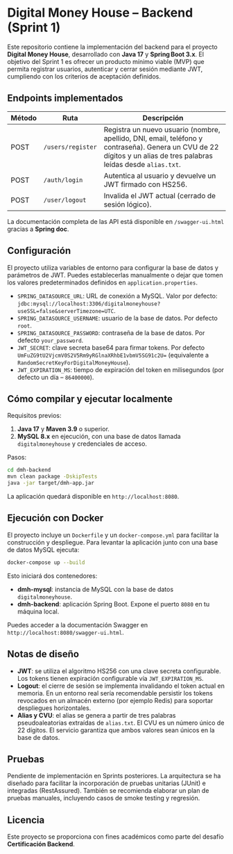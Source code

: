 # Digital Money House – Backend (Sprint 1)

Este repositorio contiene la implementación del backend para el proyecto **Digital Money House**, desarrollado con **Java 17** y **Spring Boot 3.x**. El objetivo del Sprint 1 es ofrecer un producto mínimo viable (MVP) que permita registrar usuarios, autenticar y cerrar sesión mediante JWT, cumpliendo con los criterios de aceptación definidos.

## Endpoints implementados

| Método | Ruta             | Descripción                                                                  |
|-------|------------------|------------------------------------------------------------------------------|
| POST  | `/users/register` | Registra un nuevo usuario (nombre, apellido, DNI, email, teléfono y contraseña). Genera un CVU de 22 dígitos y un alias de tres palabras leídas desde `alias.txt`. |
| POST  | `/auth/login`     | Autentica al usuario y devuelve un JWT firmado con HS256.                     |
| POST  | `/user/logout`    | Invalida el JWT actual (cerrado de sesión lógico).                           |

La documentación completa de las API está disponible en `/swagger-ui.html` gracias a **Spring doc**.

## Configuración

El proyecto utiliza variables de entorno para configurar la base de datos y parámetros de JWT. Puedes establecerlas manualmente o dejar que tomen los valores predeterminados definidos en `application.properties`.

- `SPRING_DATASOURCE_URL`: URL de conexión a MySQL. Valor por defecto: `jdbc:mysql://localhost:3306/digitalmoneyhouse?useSSL=false&serverTimezone=UTC`.
- `SPRING_DATASOURCE_USERNAME`: usuario de la base de datos. Por defecto `root`.
- `SPRING_DATASOURCE_PASSWORD`: contraseña de la base de datos. Por defecto `your_password`.
- `JWT_SECRET`: clave secreta base64 para firmar tokens. Por defecto `UmFuZG9tU2VjcmV0S2V5Rm9yRGlnaXRhbE1vbmV5SG91c2U=` (equivalente a `RandomSecretKeyForDigitalMoneyHouse`).
- `JWT_EXPIRATION_MS`: tiempo de expiración del token en milisegundos (por defecto un día – `86400000`).

## Cómo compilar y ejecutar localmente

Requisitos previos:

1. **Java 17** y **Maven 3.9** o superior.
2. **MySQL 8.x** en ejecución, con una base de datos llamada `digitalmoneyhouse` y credenciales de acceso.

Pasos:

```bash
cd dmh-backend
mvn clean package -DskipTests
java -jar target/dmh-app.jar
```

La aplicación quedará disponible en `http://localhost:8080`.

## Ejecución con Docker

El proyecto incluye un `Dockerfile` y un `docker-compose.yml` para facilitar la construcción y despliegue. Para levantar la aplicación junto con una base de datos MySQL ejecuta:

```bash
docker-compose up --build
```

Esto iniciará dos contenedores:

- **dmh-mysql**: instancia de MySQL con la base de datos `digitalmoneyhouse`.
- **dmh-backend**: aplicación Spring Boot. Expone el puerto `8080` en tu máquina local.

Puedes acceder a la documentación Swagger en `http://localhost:8080/swagger-ui.html`.

## Notas de diseño

- **JWT**: se utiliza el algoritmo HS256 con una clave secreta configurable. Los tokens tienen expiración configurable vía `JWT_EXPIRATION_MS`.
- **Logout**: el cierre de sesión se implementa invalidando el token actual en memoria. En un entorno real sería recomendable persistir los tokens revocados en un almacén externo (por ejemplo Redis) para soportar despliegues horizontales.
- **Alias y CVU**: el alias se genera a partir de tres palabras pseudoaleatorias extraídas de `alias.txt`. El CVU es un número único de 22 dígitos. El servicio garantiza que ambos valores sean únicos en la base de datos.

## Pruebas

Pendiente de implementación en Sprints posteriores. La arquitectura se ha diseñado para facilitar la incorporación de pruebas unitarias (JUnit) e integradas (RestAssured). También se recomienda elaborar un plan de pruebas manuales, incluyendo casos de smoke testing y regresión.

## Licencia

Este proyecto se proporciona con fines académicos como parte del desafío **Certificación Backend**.
